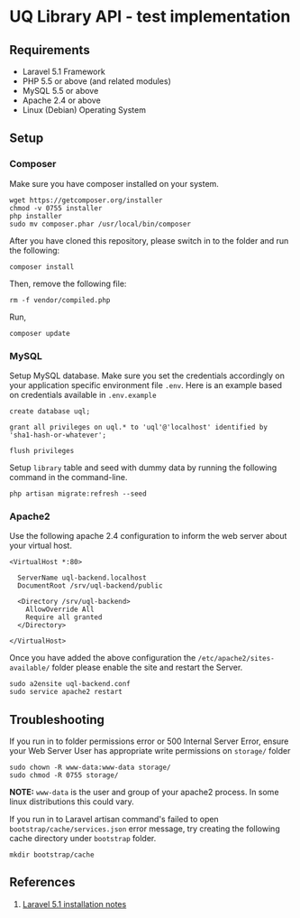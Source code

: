 # UQ Library API - test implementation

## Requirements
* Laravel 5.1 Framework
* PHP 5.5 or above (and related modules)
* MySQL 5.5 or above
* Apache 2.4 or above
* Linux (Debian) Operating System

## Setup

### Composer

Make sure you have composer installed on your system. 

```
wget https://getcomposer.org/installer
chmod -v 0755 installer
php installer
sudo mv composer.phar /usr/local/bin/composer
```

After you have cloned this repository, please switch in to the folder and run the following:

```
composer install
```

Then, remove the following file:

```
rm -f vendor/compiled.php
```

Run,

```
composer update
```

### MySQL

Setup MySQL database. Make sure you set the credentials accordingly on your application specific 
environment file `.env`. Here is an example based on credentials available in `.env.example`

```
create database uql;

grant all privileges on uql.* to 'uql'@'localhost' identified by 'sha1-hash-or-whatever';

flush privileges
```

Setup `library` table and seed with dummy data by running the following command in the command-line.

```
php artisan migrate:refresh --seed
```

### Apache2

Use the following apache 2.4 configuration to inform the web server about your virtual host.

```
<VirtualHost *:80>

  ServerName uql-backend.localhost
  DocumentRoot /srv/uql-backend/public

  <Directory /srv/uql-backend>
    AllowOverride All
    Require all granted
  </Directory>

</VirtualHost>
```
Once you have added the above configuration the `/etc/apache2/sites-available/` folder please enable the site and restart the Server.

```
sudo a2ensite uql-backend.conf
sudo service apache2 restart
```

## Troubleshooting

If you run in to folder permissions error or 500 Internal Server Error, ensure your Web Server User has appropriate 
write permissions on `storage/` folder

```
sudo chown -R www-data:www-data storage/
sudo chmod -R 0755 storage/
```
**NOTE:** `www-data` is the user and group of your apache2 process. In some linux distributions this could vary.

If you run in to Laravel artisan command's failed to open `bootstrap/cache/services.json` error message, try creating 
the following cache directory under `bootstrap` folder.

```
mkdir bootstrap/cache
```
## References
1. [Laravel 5.1 installation notes](https://laravel.com/docs/5.1/installation)

